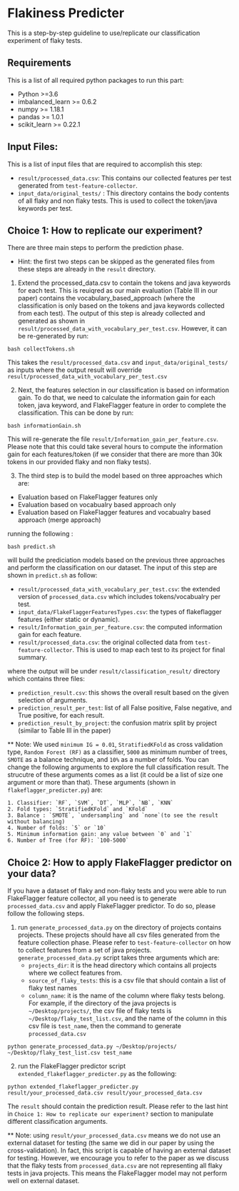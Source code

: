 # Flakiness Predicter

This is a step-by-step guideline to use/replicate our classification experiment of flaky tests.   

## Requirements
This is a list of all required python packages to run this part:
- Python >=3.6
- imbalanced_learn >= 0.6.2
- numpy >= 1.18.1
- pandas >= 1.0.1
- scikit_learn >= 0.22.1


## Input Files:
This is a list of input files that are required to accomplish this step:
* `result/processed_data.csv`: 
	This contains our collected features per test generated from `test-feature-collector`. 
* `input_data/original_tests/` :
	This directory contains the body contents of all flaky and non flaky tests. This is used to collect the token/java keywords per test. 

## Choice 1: How to replicate our experiment?
There are three main steps to perform the prediction phase. 
* Hint: the first two steps can be skipped as the generated files from these steps are already in the `result` directory. 

1. Extend the processed_data.csv to contain the tokens and java keywords for each test. This is reuiqred as our main evaluation (Table III in our paper) contains the vocabulary_based_approach (where the classification is only based on the tokens and java keywords collected from each test). The output of this step is already collected and generated as shown in `result/processed_data_with_vocabulary_per_test.csv`. However, it can be re-generated by run:

```console
bash collectTokens.sh
```
This takes the `result/processed_data.csv` and `input_data/original_tests/` as inputs where the output result will override `result/processed_data_with_vocabulary_per_test.csv`


2. Next, the features selection in our classification is based on information gain. To do that, we need to calculate the information gain for each token, java keyword, and FlakeFlagger feature in order to complete the classification. This can be done by run:

```console
bash informationGain.sh
```
This will re-generate the file `result/Information_gain_per_feature.csv`. Please note that this could take several hours to compute the information gain for each features/token (if we consider that there are more than 30k tokens in our provided flaky and non flaky tests).

3. The third step is to build the model based on three approaches which are:
- Evaluation based on FlakeFlagger features only 
- Evaluation based on vocabualry based approach only
- Evaluation based on FlakeFlagger features and vocabualry based approach (merge approach)

running the following :
```console
bash predict.sh
``` 

will build the prediciation models based on the previous three approaches and perform the classification on our dataset. The input of this step are shown in `predict.sh` as follow:
- `result/processed_data_with_vocabulary_per_test.csv`: the extended version of `processed_data.csv` which includes tokens/vocabualry per test.
- `input_data/FlakeFlaggerFeaturesTypes.csv`: the types of flakeflagger features (either static or dynamic).
- `result/Information_gain_per_feature.csv`: the computed information gain for each feature.
- `result/processed_data.csv`: the original collected data from `test-feature-collector`. This is used to map each test to its project for final summary. 

where the output will be under `result/classification_result/` directory which contains three files:
- `prediction_result.csv`: this shows the overall result based on the given selection of arguments.
- `prediction_result_per_test`: list of all False positive, False negative, and True positive, for each result.
- `prediction_result_by_project`: the confusion matrix split by project (similar to Table III in the paper)


** Note: We used `minimum IG = 0.01`, `StratifiedKFold` as cross validation type, `Random Forest (RF)` as a classifier, `5000` as minimum number of trees, `SMOTE` as a balance technique, and `10%` as a number of folds. You can change the following arguments to explore the full classification result. The strucutre of these arguments comes as a list (it could be a list of size one argument or more than that). These arguments (shown in `flakeflagger_predicter.py`) are:

	1. Classifier: `RF`, `SVM`, `DT`, `MLP`, `NB`, `KNN` 
	2. Fold types: `StratifiedKFold` and `KFold`
	3. Balance : `SMOTE`, `undersampling` and `none`(to see the result without balancing)
	4. Number of folds: `5` or `10`
	5. Minimum information gain: any value between `0` and `1`
	6. Number of Tree (for RF): `100-5000`
	


## Choice 2: How to apply FlakeFlagger predictor on your data?
If you have a dataset of flaky and non-flaky tests and you were able to run FlakeFlagger feature collector, all you need is to generate `processed_data.csv` and apply FlakeFlagger predictor. To do so, please follow the following steps.

1. run `generate_processed_data.py` on the directory of projects contains projects. These projects should have all csv files generated from the feature collection phase. Please refer to `test-feature-collector` on how to collect features from a set of java projects. `generate_processed_data.py` script takes three arguments which are:
	- `projects_dir`: it is the head directory which contains all projects where we collect features from.
	- `source_of_flaky_tests`: this is a csv file that should contain a list of flaky test names
	- `column_name`: it is the name of the column where flaky tests belong.
For example, if the directory of the java projects is `~/Desktop/projects/`, the csv file of flaky tests is `~/Desktop/flaky_test_list.csv`, and the name of the column in this csv file is `test_name`, then the command to generate `processed_data.csv`

```console
python generate_processed_data.py ~/Desktop/projects/ ~/Desktop/flaky_test_list.csv test_name
``` 

2. run the FlakeFlagger predictor script `extended_flakeflagger_predicter.py` as the following:

```console
python extended_flakeflagger_predicter.py result/your_processed_data.csv result/your_processed_data.csv
```  

The `result` should contain the prediction result. Please refer to the last hint in `Choice 1: How to replicate our experiment?` section to manipulate different classification arguments. 

** Note: using `result/your_processed_data.csv` means we do not use an external dataset for testing (the same we did in our paper by using the cross-validation). In fact, this script is capable of having an external dataset for testing. However, we encourage you to refer to the paper as we discuss that the flaky tests from `processed_data.csv` are not representing all flaky tests in java projects. This means the FlakeFlagger model may not perform well on external dataset. 
